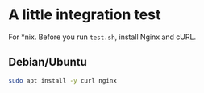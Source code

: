 # A little integration test

For \*nix.  Before you run `test.sh`, install Nginx and cURL.

## Debian/Ubuntu

```sh
sudo apt install -y curl nginx
```
